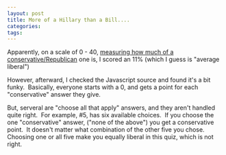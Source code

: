 ```yaml
---
layout: post
title: More of a Hillary than a Bill....
categories: 
tags: 
---
```


  <p>Apparently, on a scale of 0 - 40, <a href="http://franz.org/quiz.htm">measuring how much of a conservative/Republican</a> one is, I scored an 11% (which I guess is "average liberal")</p> <p>However, afterward, I checked the Javascript source and found it's a bit funky.  Basically, everyone starts with a 0, and gets a point for each "conservative" answer they give.</p> <p>But, serveral are "choose all that apply" answers, and they aren't handled quite right.  For example, #5, has six available choices.  If you choose the one "conservative" answer, ("none of the above") you get a conservative point.  It doesn't matter what combination of the other five you chose.  Choosing one or all five make you equally liberal in this quiz, which is not right.</p>